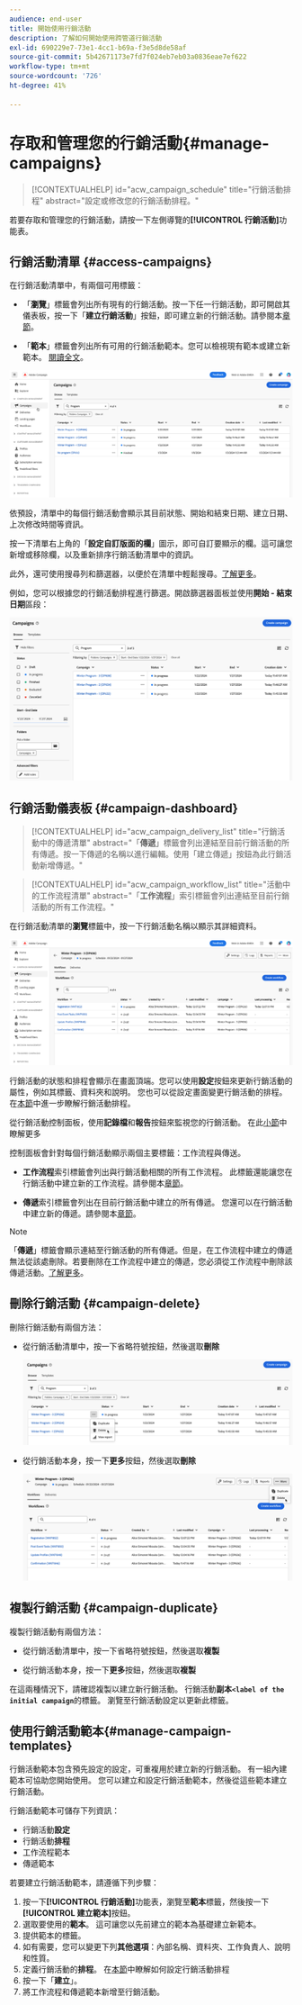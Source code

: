 ```yaml
---
audience: end-user
title: 開始使用行銷活動
description: 了解如何開始使用跨管道行銷活動
exl-id: 690229e7-73e1-4cc1-b69a-f3e5d8de58af
source-git-commit: 5b42671173e7fd7f024eb7eb03a0836eae7ef622
workflow-type: tm+mt
source-wordcount: '726'
ht-degree: 41%

---
```


# 存取和管理您的行銷活動{#manage-campaigns}

>[!CONTEXTUALHELP]
>id="acw_campaign_schedule"
>title="行銷活動排程"
>abstract="設定或修改您的行銷活動排程。"

若要存取和管理您的行銷活動，請按一下左側導覽的&#x200B;**[!UICONTROL 行銷活動]**&#x200B;功能表。

## 行銷活動清單 {#access-campaigns}

在行銷活動清單中，有兩個可用標籤：

* 「**瀏覽**」標籤會列出所有現有的行銷活動。按一下任一行銷活動，即可開啟其儀表板，按一下「**建立行銷活動**」按鈕，即可建立新的行銷活動。請參閱本[章節](create-campaigns.md#create-campaigns)。

* 「**範本**」標籤會列出所有可用的行銷活動範本。您可以檢視現有範本或建立新範本。 [閱讀全文](#manage-campaign-templates)。

![行銷活動清單](assets/campaign-list.png)

依預設，清單中的每個行銷活動會顯示其目前狀態、開始和結束日期、建立日期、上次修改時間等資訊。

按一下清單右上角的「**設定自訂版面的欄**」圖示，即可自訂要顯示的欄。這可讓您新增或移除欄，以及重新排序行銷活動清單中的資訊。

此外，還可使用搜尋列和篩選器，以便於在清單中輕鬆搜尋。[了解更多](../get-started/user-interface.md#list-screens)。

例如，您可以根據您的行銷活動排程進行篩選。開啟篩選器面板並使用&#x200B;**開始 - 結束日期**&#x200B;區段：

![行銷活動篩選器](assets/campaign-filter-on-dates.png)

## 行銷活動儀表板 {#campaign-dashboard}

>[!CONTEXTUALHELP]
>id="acw_campaign_delivery_list"
>title="行銷活動中的傳遞清單"
>abstract="「**傳遞**」標籤會列出連結至目前行銷活動的所有傳遞。按一下傳遞的名稱以進行編輯。使用「建立傳遞」按鈕為此行銷活動新增傳遞。"

>[!CONTEXTUALHELP]
>id="acw_campaign_workflow_list"
>title="活動中的工作流程清單"
>abstract="「**工作流程**」索引標籤會列出連結至目前行銷活動的所有工作流程。"

在行銷活動清單的&#x200B;**瀏覽**&#x200B;標籤中，按一下行銷活動名稱以顯示其詳細資料。

![行銷活動儀表板](assets/campaign-dashboard.png)

行銷活動的狀態和排程會顯示在畫面頂端。您可以使用&#x200B;**設定**&#x200B;按鈕來更新行銷活動的屬性，例如其標籤、資料夾和說明。 您也可以從設定畫面變更行銷活動的排程。 在[本節](create-campaigns.md#campaign-schedule)中進一步瞭解行銷活動排程。

從行銷活動控制面板，使用&#x200B;**記錄檔**&#x200B;和&#x200B;**報告**&#x200B;按鈕來監視您的行銷活動。 在此[小節](create-campaigns.md#create-campaigns)中瞭解更多

控制面板會針對每個行銷活動顯示兩個主要標籤：工作流程與傳送。

* **工作流程**&#x200B;索引標籤會列出與行銷活動相關的所有工作流程。 此標籤還能讓您在行銷活動中建立新的工作流程。請參閱本[章節](create-campaigns.md#create-campaigns)。

* **傳遞**&#x200B;索引標籤會列出在目前行銷活動中建立的所有傳遞。 您還可以在行銷活動中建立新的傳遞。請參閱本[章節](create-campaigns.md#create-campaigns)。

>[!NOTE]
>
>「**傳遞**」標籤會顯示連結至行銷活動的所有傳遞。但是，在工作流程中建立的傳遞無法從該處刪除。若要刪除在工作流程中建立的傳遞，您必須從工作流程中刪除該傳遞活動。[了解更多](../msg/gs-messages.md#delivery-delete)。


## 刪除行銷活動 {#campaign-delete}

刪除行銷活動有兩個方法：

* 從行銷活動清單中，按一下省略符號按鈕，然後選取&#x200B;**刪除**

  ![從行銷活動清單中刪除行銷活動](assets/delete-a-campaign-from-list.png)

* 從行銷活動本身，按一下&#x200B;**更多**&#x200B;按鈕，然後選取&#x200B;**刪除**

  ![從行銷活動儀表板刪除行銷活動](assets/delete-a-campaign-from-dashboard.png)


## 複製行銷活動 {#campaign-duplicate}

複製行銷活動有兩個方法：

* 從行銷活動清單中，按一下省略符號按鈕，然後選取&#x200B;**複製**

* 從行銷活動本身，按一下&#x200B;**更多**&#x200B;按鈕，然後選取&#x200B;**複製**

在這兩種情況下，請確認複製以建立新行銷活動。 行銷活動&#x200B;**副本`<label of the initial campaign`**&#x200B;的標籤。 瀏覽至行銷活動設定以更新此標籤。


## 使用行銷活動範本{#manage-campaign-templates}

行銷活動範本包含預先設定的設定，可重複用於建立新的行銷活動。 有一組內建範本可協助您開始使用。 您可以建立和設定行銷活動範本，然後從這些範本建立行銷活動。

行銷活動範本可儲存下列資訊：

* 行銷活動&#x200B;**設定**
* 行銷活動&#x200B;**排程**
* 工作流程範本
* 傳遞範本

若要建立行銷活動範本，請遵循下列步驟：

1. 按一下&#x200B;**[!UICONTROL 行銷活動]**&#x200B;功能表，瀏覽至&#x200B;**範本**&#x200B;標籤，然後按一下&#x200B;**[!UICONTROL 建立範本]**&#x200B;按鈕。
1. 選取要使用的&#x200B;**範本**。 這可讓您以先前建立的範本為基礎建立新範本。
1. 提供範本的標籤。
1. 如有需要，您可以變更下列&#x200B;**其他選項**：內部名稱、資料夾、工作負責人、說明和性質。
1. 定義行銷活動的&#x200B;**排程**。 在[本節](create-campaigns.md#campaign-schedule)中瞭解如何設定行銷活動排程
1. 按一下「**建立**」。
1. 將工作流程和傳遞範本新增至行銷活動。
